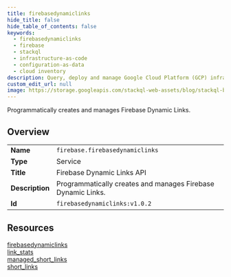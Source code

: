 ```yaml
---
title: firebasedynamiclinks
hide_title: false
hide_table_of_contents: false
keywords:
  - firebasedynamiclinks
  - firebase
  - stackql
  - infrastructure-as-code
  - configuration-as-data
  - cloud inventory
description: Query, deploy and manage Google Cloud Platform (GCP) infrastructure and resources using SQL
custom_edit_url: null
image: https://storage.googleapis.com/stackql-web-assets/blog/stackql-blog-post-featured-image.png
---
```

Programmatically creates and manages Firebase Dynamic Links.  
    

## Overview
<table><tbody>
<tr><td><b>Name</b></td><td><code>firebase.firebasedynamiclinks</code></td></tr>
<tr><td><b>Type</b></td><td>Service</td></tr>
<tr><td><b>Title</b></td><td>Firebase Dynamic Links API</td></tr>
<tr><td><b>Description</b></td><td>Programmatically creates and manages Firebase Dynamic Links.</td></tr>
<tr><td><b>Id</b></td><td><code>firebasedynamiclinks:v1.0.2</code></td></tr>
</tbody></table>

## Resources
<div class="row">
<div class="providerDocColumn">
<a href="/providers/firebase/firebasedynamiclinks/firebasedynamiclinks/">firebasedynamiclinks</a><br />
<a href="/providers/firebase/firebasedynamiclinks/link_stats/">link_stats</a><br />
</div>
<div class="providerDocColumn">
<a href="/providers/firebase/firebasedynamiclinks/managed_short_links/">managed_short_links</a><br />
<a href="/providers/firebase/firebasedynamiclinks/short_links/">short_links</a><br />
</div>
</div>
